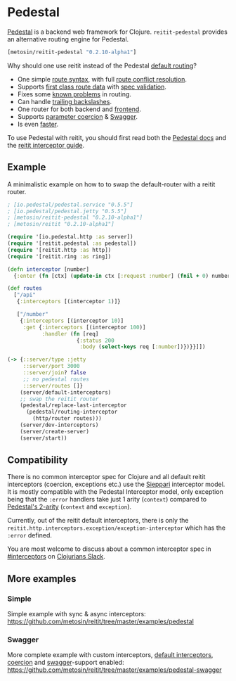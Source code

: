 # Pedestal

[Pedestal](http://pedestal.io/) is a backend web framework for Clojure. `reitit-pedestal` provides an alternative routing engine for Pedestal.

```clj
[metosin/reitit-pedestal "0.2.10-alpha1"]
```

Why should one use reitit instead of the Pedestal [default routing](http://pedestal.io/reference/routing-quick-reference)?

* One simple [route syntax](../basics/route_syntax.md), with full [route conflict resolution](../basics/route_conflicts.md).
* Supports [first class route data](../basics/route_data.md) with [spec validation](../basics/route_data_validation.md).
* Fixes some [known problems](https://github.com/pedestal/pedestal/issues/532) in routing.
* Can handle [trailing backslashes](../ring/slash_handler.md).
* One router for both backend and [frontend](../frontend/basics.md).
* Supports [parameter coercion](../ring/coercion.md) & [Swagger](../ring/swagger.md).
* Is even [faster](../performance.md).

To use Pedestal with reitit, you should first read both the [Pedestal docs](http://pedestal.io/) and the [reitit interceptor guide](interceptors.md).


## Example

A minimalistic example on how to to swap the default-router with a reitit router.

```clj
; [io.pedestal/pedestal.service "0.5.5"]
; [io.pedestal/pedestal.jetty "0.5.5"]
; [metosin/reitit-pedestal "0.2.10-alpha1"]
; [metosin/reitit "0.2.10-alpha1"]

(require '[io.pedestal.http :as server])
(require '[reitit.pedestal :as pedestal])
(require '[reitit.http :as http])
(require '[reitit.ring :as ring])

(defn interceptor [number]
  {:enter (fn [ctx] (update-in ctx [:request :number] (fnil + 0) number))})

(def routes
  ["/api"
   {:interceptors [(interceptor 1)]}

   ["/number"
    {:interceptors [(interceptor 10)]
     :get {:interceptors [(interceptor 100)]
           :handler (fn [req]
                      {:status 200
                       :body (select-keys req [:number])})}}]])

(-> {::server/type :jetty
     ::server/port 3000
     ::server/join? false
     ;; no pedestal routes
     ::server/routes []}
    (server/default-interceptors)
    ;; swap the reitit router
    (pedestal/replace-last-interceptor
      (pedestal/routing-interceptor
        (http/router routes)))
    (server/dev-interceptors)
    (server/create-server)
    (server/start))
```

## Compatibility

There is no common interceptor spec for Clojure and all default reitit interceptors (coercion, exceptions etc.) use the [Sieppari](https://github.com/metosin/sieppari) interceptor model. It is mostly compatible with the Pedestal Interceptor model, only exception being that the `:error` handlers take just 1 arity (`context`) compared to [Pedestal's 2-arity](http://pedestal.io/reference/error-handling) (`context` and `exception`).

Currently, out of the reitit default interceptors, there is only the `reitit.http.interceptors.exception/exception-interceptor` which has the `:error` defined.

You are most welcome to discuss about a common interceptor spec in [#interceptors](https://clojurians.slack.com/messages/interceptors/) on [Clojurians Slack](http://clojurians.net/).

## More examples

### Simple

Simple example with sync & async interceptors: https://github.com/metosin/reitit/tree/master/examples/pedestal

### Swagger

More complete example with custom interceptors, [default interceptors](default_interceptors.md), [coercion](../coercion/coercion.md) and [swagger](../ring/swagger.md)-support enabled: https://github.com/metosin/reitit/tree/master/examples/pedestal-swagger
